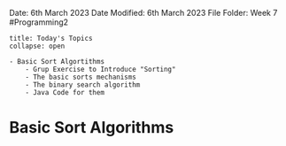 Date: 6th March 2023
Date Modified: 6th March 2023
File Folder: Week 7
#Programming2 

```ad-abstract
title: Today's Topics
collapse: open

- Basic Sort Algortithms
	- Grup Exercise to Introduce "Sorting"
	- The basic sorts mechanisms
	- The binary search algorithm
	- Java Code for them

```

# Basic Sort Algorithms




